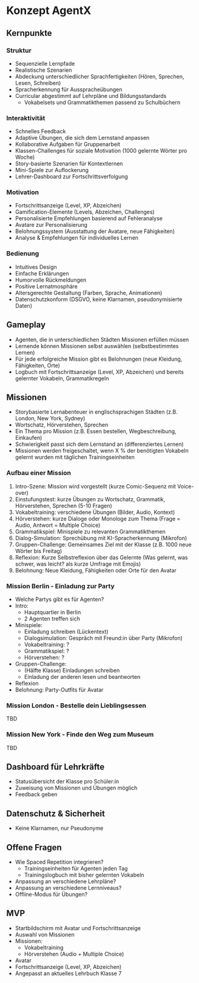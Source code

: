 # Konzept AgentX 

## Kernpunkte 

### Struktur

- Sequenzielle Lernpfade
- Realistische Szenarien
- Abdeckung unterschiedlicher Sprachfertigkeiten (Hören, Sprechen, Lesen, Schreiben)
- Spracherkennung für Ausspracheübungen
- Curricular abgestimmt auf Lehrpläne und Bildungsstandards
  - Vokabelsets und Grammatikthemen passend zu Schulbüchern

### Interaktivität

- Schnelles Feedback
- Adaptive Übungen, die sich dem Lernstand anpassen
- Kollaborative Aufgaben für Gruppenarbeit
- Klassen-Challenges für soziale Motivation (1000 gelernte Wörter pro Woche)
- Story-basierte Szenarien für Kontextlernen
- Mini-Spiele zur Auflockerung
- Lehrer-Dashboard zur Fortschrittsverfolgung

### Motivation

- Fortschrittsanzeige (Level, XP, Abzeichen)
- Gamification-Elemente (Levels, Abzeichen, Challenges)
- Personalisierte Empfehlungen basierend auf Fehleranalyse
- Avatare zur Personalisierung
- Belohnungssystem (Ausstattung der Avatare, neue Fähigkeiten)
- Analyse & Empfehlungen für individuelles Lernen

### Bedienung

- Intuitives Design
- Einfache Erklärungen
- Humorvolle Rückmeldungen
- Positive Lernatmosphäre
- Altersgerechte Gestaltung (Farben, Sprache, Animationen)
- Datenschutzkonform (DSGVO, keine Klarnamen, pseudonymisierte Daten)

## Gameplay

- Agenten, die in unterschiedlichen Städten Missionen erfüllen müssen
- Lernende können Missionen selbst auswählen (selbstbestimmtes Lernen)
- Für jede erfolgreiche Mission gibt es Belohnungen (neue Kleidung, Fähigkeiten, Orte)
- Logbuch mit Fortschrittsanzeige (Level, XP, Abzeichen) und bereits gelernter Vokabeln, Grammatikregeln

## Missionen

- Storybasierte Lernabenteuer in englischsprachigen Städten (z.B. London, New York, Sydney)
- Wortschatz, Hörverstehen, Sprechen
- Ein Thema pro Mission (z.B. Essen bestellen, Wegbeschreibung, Einkaufen)
- Schwierigkeit passt sich dem Lernstand an (differenziertes Lernen)
- Missionen werden freigeschaltet, wenn X % der benötigten Vokabeln gelernt wurden mit täglichen Trainingseinheiten

### Aufbau einer Mission

1. Intro-Szene: Mission wird vorgestellt (kurze Comic-Sequenz mit Voice-over)
2. Einstufungstest: kurze Übungen zu Wortschatz, Grammatik, Hörverstehen, Sprechen (5-10 Fragen)
3. Vokabeltraining: verschiedene Übungen (Bilder, Audio, Kontext)
4. Hörverstehen: kurze Dialoge oder Monologe zum Thema (Frage = Audio, Antwort = Multiple Choice)
5. Grammatikspiel: Minispiele zu relevanten Grammatikthemen
6. Dialog-Simulation: Sprechübung mit KI-Spracherkennung (Mikrofon)
7. Gruppen-Challenge: Gemeinsames Ziel mit der Klasse (z.B. 1000 neue Wörter bis Freitag)
8. Reflexion: Kurze Selbstreflexion über das Gelernte (Was gelernt, was schwer, was leicht? als kurze Umfrage mit Emojis)
9. Belohnung: Neue Kleidung, Fähigkeiten oder Orte für den Avatar

### Mission Berlin - Einladung zur Party

- Welche Partys gibt es für Agenten?
- Intro:
  - Hauptquartier in Berlin
  - 2 Agenten treffen sich
- Minispiele:
  - Einladung schreiben (Lückentext)
  - Dialogsimulation: Gespräch mit Freund:in über Party (Mikrofon)
  - Vokabeltraining: ?
  - Grammatikspiel: ?
  - Hörverstehen: ?
- Gruppen-Challenge: 
  - (Hälfte Klasse) Einladungen schreiben
  - Einladung der anderen lesen und beantworten
- Reflexion
- Belohnung: Party-Outfits für Avatar

### Mission London - Bestelle dein Lieblingsessen

TBD

### Mission New York - Finde den Weg zum Museum

TBD

## Dashboard für Lehrkräfte

- Statusübersicht der Klasse pro Schüler:in
- Zuweisung von Missionen und Übungen möglich
- Feedback geben

## Datenschutz & Sicherheit

- Keine Klarnamen, nur Pseudonyme

## Offene Fragen

- Wie Spaced Repetition integrieren? 
  - Trainingseinheiten für Agenten jeden Tag
  - Trainingslogbuch mit bisher gelernten Vokabeln
- Anpassung an verschiedene Lehrpläne?
- Anpassung an verschiedene Lernniveaus?
- Offline-Modus für Übungen?

## MVP

- Startbildschirm mit Avatar und Fortschrittsanzeige
- Auswahl von Missionen
- Missionen:
  - Vokabeltraining
  - Hörverstehen (Audio + Multiple Choice)
- Avatar
- Fortschrittsanzeige (Level, XP, Abzeichen)
- Angepasst an aktuelles Lehrbuch Klasse 7





